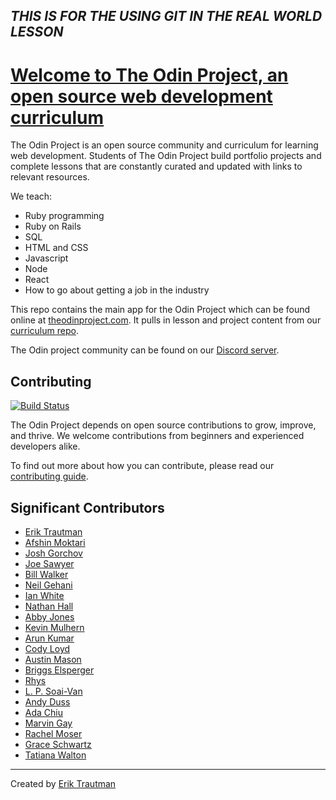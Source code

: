 ## _THIS IS FOR THE USING GIT IN THE REAL WORLD LESSON_

# [Welcome to The Odin Project, an open source web development curriculum](https://www.theodinproject.com)

The Odin Project is an open source community and curriculum for learning web development. Students of The Odin Project build portfolio projects and complete lessons that are constantly curated and updated with links to relevant resources.

We teach:

- Ruby programming
- Ruby on Rails
- SQL
- HTML and CSS
- Javascript
- Node
- React
- How to go about getting a job in the industry

This repo contains the main app for the Odin Project which can be found online at [theodinproject.com](https://www.theodinproject.com). It pulls in lesson and project content from our [curriculum repo](https://github.com/TheOdinProject/curriculum).

The Odin project community can be found on our [Discord server](https://discord.gg/fbFCkYabZB).

## Contributing

[![Build Status](https://circleci.com/gh/TheOdinProject/theodinproject.svg?style=svg)](https://app.circleci.com/pipelines/github/TheOdinProject/theodinproject)

The Odin Project depends on open source contributions to grow, improve, and thrive.
We welcome contributions from beginners and experienced developers alike.

To find out more about how you can contribute, please read our [contributing guide](https://github.com/TheOdinProject/theodinproject/wiki/Contributing-Guide).

## Significant Contributors

- [Erik Trautman](https://github.com/eriktrautman)
- [Afshin Moktari](https://github.com/afshinator)
- [Josh Gorchov](https://github.com/gorchov)
- [Joe Sawyer](https://github.com/zkay)
- [Bill Walker](https://github.com/mach1010)
- [Neil Gehani](https://github.com/ngehani)
- [Ian White](http://github.com/Iawhite76)
- [Nathan Hall](http://github.com/dominathan)
- [Abby Jones](http://github.com/AbbyJonesDev)
- [Kevin Mulhern](https://github.com/KevinMulhern)
- [Arun Kumar](https://github.com/arku)
- [Cody Loyd](https://github.com/codyloyd)
- [Austin Mason](https://github.com/CouchofTomato)
- [Briggs Elsperger](https://github.com/I3uckwheat)
- [Rhys](https://github.com/105ron)
- [L. P. Soai-Van](https://github.com/leosoaivan)
- [Andy Duss](https://github.com/mindovermiles262)
- [Ada Chiu](https://github.com/adachiu)
- [Marvin Gay](https://github.com/marvingay)
- [Rachel Moser](https://github.com/rlmoser99)
- [Grace Schwartz](https://github.com/CatQueenCodes)
- [Tatiana Walton](https://github.com/twalton83)

---

Created by [Erik Trautman](http://www.github.com/eriktrautman)
